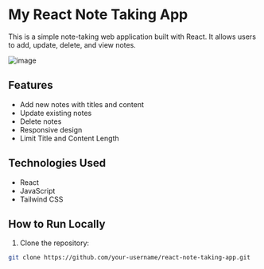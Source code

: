 # My React Note Taking App

This is a simple note-taking web application built with React. It allows users to add, update, delete, and view notes.

![image](https://github.com/cyber-rush/Gyizer-ToDoList-App/assets/66362774/e2603863-eaaa-4ed9-9163-9bb2a6ba54e4)


## Features

- Add new notes with titles and content
- Update existing notes
- Delete notes
- Responsive design
- Limit Title and Content Length

## Technologies Used

- React
- JavaScript
- Tailwind CSS

## How to Run Locally

1. Clone the repository:

```bash
git clone https://github.com/your-username/react-note-taking-app.git
